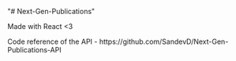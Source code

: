 <p>"# Next-Gen-Publications"</p>
<p>Made with React <3</p>
<p>Code reference of the API - https://github.com/SandevD/Next-Gen-Publications-API</p>
